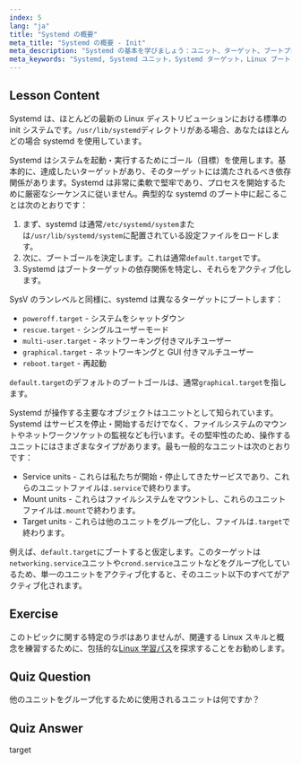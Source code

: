 ```yaml
---
index: 5
lang: "ja"
title: "Systemd の概要"
meta_title: "Systemd の概要 - Init"
meta_description: "Systemd の基本を学びましょう：ユニット、ターゲット、ブートプロセスを理解します。Systemd が Linux でサービスとシステム状態をどのように管理しているかを発見してください。あなたの旅を始めましょう！"
meta_keywords: "Systemd, Systemd ユニット，Systemd ターゲット，Linux ブートプロセス，Linux サービス，初心者，チュートリアル，ガイド"
---
```


## Lesson Content

Systemd は、ほとんどの最新の Linux ディストリビューションにおける標準の init システムです。`/usr/lib/systemd`ディレクトリがある場合、あなたはほとんどの場合 systemd を使用しています。

Systemd はシステムを起動・実行するためにゴール（目標）を使用します。基本的に、達成したいターゲットがあり、そのターゲットには満たされるべき依存関係があります。Systemd は非常に柔軟で堅牢であり、プロセスを開始するために厳密なシーケンスに従いません。典型的な systemd のブート中に起こることは次のとおりです：

1. まず、systemd は通常`/etc/systemd/system`または`/usr/lib/systemd/system`に配置されている設定ファイルをロードします。
2. 次に、ブートゴールを決定します。これは通常`default.target`です。
3. Systemd はブートターゲットの依存関係を特定し、それらをアクティブ化します。

SysV のランレベルと同様に、systemd は異なるターゲットにブートします：

- `poweroff.target` - システムをシャットダウン
- `rescue.target` - シングルユーザーモード
- `multi-user.target` - ネットワーキング付きマルチユーザー
- `graphical.target` - ネットワーキングと GUI 付きマルチユーザー
- `reboot.target` - 再起動

`default.target`のデフォルトのブートゴールは、通常`graphical.target`を指します。

Systemd が操作する主要なオブジェクトはユニットとして知られています。Systemd はサービスを停止・開始するだけでなく、ファイルシステムのマウントやネットワークソケットの監視なども行います。その堅牢性のため、操作するユニットにはさまざまなタイプがあります。最も一般的なユニットは次のとおりです：

- Service units - これらは私たちが開始・停止してきたサービスであり、これらのユニットファイルは`.service`で終わります。
- Mount units - これらはファイルシステムをマウントし、これらのユニットファイルは`.mount`で終わります。
- Target units - これらは他のユニットをグループ化し、ファイルは`.target`で終わります。

例えば、`default.target`にブートすると仮定します。このターゲットは`networking.service`ユニットや`crond.service`ユニットなどをグループ化しているため、単一のユニットをアクティブ化すると、そのユニット以下のすべてがアクティブ化されます。

## Exercise

このトピックに関する特定のラボはありませんが、関連する Linux スキルと概念を練習するために、包括的な[Linux 学習パス](https://labex.io/ja/learn/linux)を探求することをお勧めします。

## Quiz Question

他のユニットをグループ化するために使用されるユニットは何ですか？

## Quiz Answer

target
